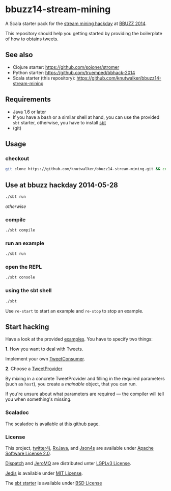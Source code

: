 bbuzz14-stream-mining
=====================

A Scala starter pack for the [stream mining hackday](http://lanyrd.com/2014/data-stream-mining-hackathon/scymzx/) at [BBUZZ 2014](http://berlinbuzzwords.de/hackathons-meetups).

This repository should help you getting started by providing the boilerplate of how to obtains tweets.

## See also ##

- Clojure starter: https://github.com/sojoner/stromer
- Python starter: https://github.com/truemped/bbhack-2014
- Scala starter (this repository): https://github.com/knutwalker/bbuzz14-stream-mining


## Requirements ##

- Java 1.6 or later
- If you have a bash or a similar shell at hand, you can use the provided `sbt` starter,
  otherwise, you have to install [sbt](http://www.scala-sbt.org/)
- (git)

## Usage ##

### checkout

```bash
git clone https://github.com/knutwalker/bbuzz14-stream-mining.git && cd bbuzz14-stream-mining
```

## Use at bbuzz hackday 2014-05-28

```bash
./sbt run
```


_otherwise_


### compile

```bash
./sbt compile
```

### run an example

```bash
./sbt run
```

### open the REPL

```bash
./sbt console
```


### using the sbt shell

```bash
./sbt
```

Use `re-start` to start an example and `re-stop` to stop an example.


## Start hacking ##

Have a look at the provided [examples](src/bbuzz/example/example.scala).
You have to specify two things:

**1**. How you want to deal with Tweets.

Implement your own [TweetConsumer](src/bbuzz/example/example.scala#L31-52).

**2**. Choose a [TweetProvider](src/bbuzz/example/example.scala#L70-76)

By mixing in a concrete TweetProvider and filling in the required parameters (such as `host`),
you create a _mainable_ object, that you can run.

If you're unsure about what parameters are required — the compiler will tell you when something's missing.

### Scaladoc

The scaladoc is available at [this github page](http://knutwalker.github.io/bbuzz14-stream-mining/scaladoc/).


### License

This project, [twitter4j](http://twitter4j.org/en/index.html), [RxJava](https://github.com/Netflix/RxJava), and [Json4s](http://json4s.org/) are available under [Apache Software License 2.0](http://www.apache.org/licenses/LICENSE-2.0.html).

[Dispatch](http://dispatch.databinder.net/Dispatch.html) and [JeroMQ](https://github.com/zeromq/jeromq) are distributed unter [LGPLv3 License](http://opensource.org/licenses/lgpl-3.0.html).

[Jedis](https://github.com/xetorthio/jedis) is available under [MIT License](https://raw.githubusercontent.com/xetorthio/jedis/master/LICENSE.txt).

The [sbt starter](https://github.com/paulp/sbt-extras) is available under [BSD License](https://raw.githubusercontent.com/paulp/sbt-extras/master/LICENSE.txt)
